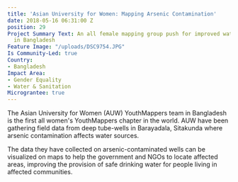 ```yaml
---
title: 'Asian University for Women: Mapping Arsenic Contamination'
date: 2018-05-16 06:31:00 Z
position: 29
Project Summary Text: An all female mapping group push for improved water & sanitation
  in Bangladesh
Feature Image: "/uploads/DSC9754.JPG"
Is Community-Led: true
Country:
- Bangladesh
Impact Area:
- Gender Equality
- Water & Sanitation
Micrograntee: true
---
```


The Asian University for Women (AUW) YouthMappers team in Bangladesh is the first all women's YouthMappers chapter in the world. AUW have been gathering field data from deep tube-wells in Barayadala, Sitakunda where arsenic contamination affects water sources.

The data they have collected on arsenic-contaminated wells can be visualized on maps to help the government and NGOs to locate affected areas, improving the provision of safe drinking water for people living in affected communities.